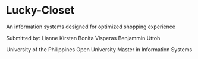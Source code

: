 # Lucky-Closet

An information systems designed for optimized shopping experience

Submitted by:
Lianne Kirsten Bonita Visperas
Benjammin Uttoh

University of the Philippines Open University
Master in Information Systems
